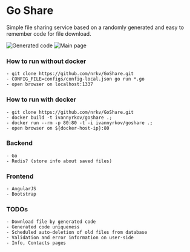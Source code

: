 # Go Share

Simple file sharing service based on a randomly generated and easy to remember code for file download.

![Generated code](https://pp.vk.me/c638220/v638220677/1a2ee/TpPvEzfOILE.jpg)
![Main page](http://cs630430.vk.me/v630430677/8e/jY04CyWwBhM.jpg)

### How to run without docker
    - git clone https://github.com/nrkv/GoShare.git
    - CONFIG_FILE=configs/config-local.json go run *.go
    - open browser on localhost:1337
 
### How to run with docker
    - git clone https://github.com/nrkv/GoShare.git
    - docker build -t ivannyrkov/goshare .;
    - docker run --rm -p 80:80 -t -i ivannyrkov/goshare .;
    - open browser on ${docker-host-ip}:80

### Backend
    - Go
    - Redis? (store info about saved files)

### Frontend
    - AngularJS
    - Bootstrap

### TODOs
    - Download file by generated code
    - Generated code uniqueness
    - Scheduled auto-deletion of old files from database        
    - Validation and error information on user-side
    - Info, Contacts pages
